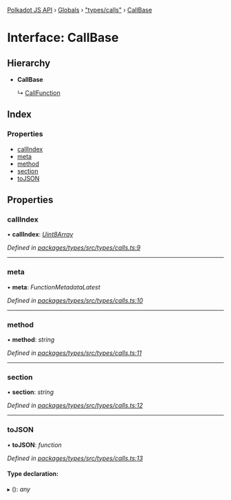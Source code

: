 [Polkadot JS API](../README.md) › [Globals](../globals.md) › ["types/calls"](../modules/_types_calls_.md) › [CallBase](_types_calls_.callbase.md)

# Interface: CallBase

## Hierarchy

* **CallBase**

  ↳ [CallFunction](_types_calls_.callfunction.md)

## Index

### Properties

* [callIndex](_types_calls_.callbase.md#callindex)
* [meta](_types_calls_.callbase.md#meta)
* [method](_types_calls_.callbase.md#method)
* [section](_types_calls_.callbase.md#section)
* [toJSON](_types_calls_.callbase.md#tojson)

## Properties

###  callIndex

• **callIndex**: *[Uint8Array](../classes/_codec_raw_.raw.md#static-uint8array)*

*Defined in [packages/types/src/types/calls.ts:9](https://github.com/polkadot-js/api/blob/2367978f6e/packages/types/src/types/calls.ts#L9)*

___

###  meta

• **meta**: *FunctionMetadataLatest*

*Defined in [packages/types/src/types/calls.ts:10](https://github.com/polkadot-js/api/blob/2367978f6e/packages/types/src/types/calls.ts#L10)*

___

###  method

• **method**: *string*

*Defined in [packages/types/src/types/calls.ts:11](https://github.com/polkadot-js/api/blob/2367978f6e/packages/types/src/types/calls.ts#L11)*

___

###  section

• **section**: *string*

*Defined in [packages/types/src/types/calls.ts:12](https://github.com/polkadot-js/api/blob/2367978f6e/packages/types/src/types/calls.ts#L12)*

___

###  toJSON

• **toJSON**: *function*

*Defined in [packages/types/src/types/calls.ts:13](https://github.com/polkadot-js/api/blob/2367978f6e/packages/types/src/types/calls.ts#L13)*

#### Type declaration:

▸ (): *any*

